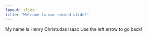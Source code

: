 ```yaml
---
layout: slide
title: "Welcome to our second slide!"
---
```

My name is Henry Christudas Isaac
Use the left arrow to go back!
